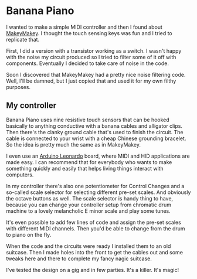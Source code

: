 # Banana Piano

I wanted to make a simple MIDI controller and then I found about [MakeyMakey](http://makeymakey.com/). I thought the touch sensing keys was fun and I tried to replicate that. 

First, I did a version with a transistor working as a switch. I wasn't happy with the noise my circuit produced so I tried to filter some of it off with components. Eventually I decided to take care of noise in the code. 

Soon I discovered that MakeyMakey had a pretty nice noise filtering code. Well, I'll be damned, but I just copied that and used it for my own filthy purposes.

## My controller

Banana Piano uses nine resistive touch sensors that can be hooked basically to anything conductive with a banana cables and alligator clips. Then there's the clanky ground cable that's used to finish the circuit. The cable is connected to your wrist with a cheap Chinese grounding bracelet. So the idea is pretty much the same as in MakeyMakey.

I even use an [Arduino Leonardo](http://arduino.cc/en/Main/arduinoBoardLeonardo) board, where MIDI and HID applications are made easy. I can recommend that for everybody who wants to make something quickly and easily that helps living things interact with computers.

In my controller there's also one potentiometer for Control Changes and a so-called scale selector for selecting different pre-set scales. And obviously the octave buttons as well. The scale selector is handy thing to have, because you can change your controller setup from chromatic drum machine to a lovely melancholic E minor scale and play some tunes. 

It's even possible to add few lines of code and assign the pre-set scales with different MIDI channels. Then you'd be able to change from the drum to piano on the fly.

When the code and the circuits were ready I installed them to an old suitcase. Then I made holes into the front to get the cables out and some tweaks here and there to complete my fancy nagic suitcase.

I've tested the design on a gig and in few parties. It's a killer. It's magic!
